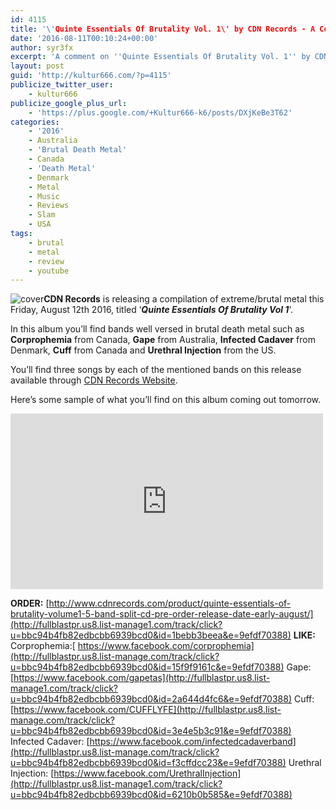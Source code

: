 ```yaml
---
id: 4115
title: '\'Quinte Essentials Of Brutality Vol. 1\' by CDN Records - A Comment'
date: '2016-08-11T00:10:24+00:00'
author: syr3fx
excerpt: 'A comment on ''Quinte Essentials Of Brutality Vol. 1'' by CDN Records (2016).'
layout: post
guid: 'http://kultur666.com/?p=4115'
publicize_twitter_user:
    - kultur666
publicize_google_plus_url:
    - 'https://plus.google.com/+Kultur666-k6/posts/DXjKeBe3T62'
categories:
    - '2016'
    - Australia
    - 'Brutal Death Metal'
    - Canada
    - 'Death Metal'
    - Denmark
    - Metal
    - Music
    - Reviews
    - Slam
    - USA
tags:
    - brutal
    - metal
    - review
    - youtube
---
```


![cover](http://localhost:8080/wp-content/uploads/2016/08/cover3.jpg)**CDN Records** is releasing a compilation of extreme/brutal metal this Friday, August 12th 2016, titled ‘***Quinte Essentials Of Brutality Vol 1***‘.

In this album you’ll find bands well versed in brutal death metal such as **Corprophemia** from Canada, **Gape** from Australia, **Infected Cadaver** from Denmark, **Cuff** from Canada and **Urethral Injection** from the US.

You’ll find three songs by each of the mentioned bands on this release available through [CDN Records Website](http://fullblastpr.us8.list-manage1.com/track/click?u=bbc94b4fb82edbcbb6939bcd0&id=1bebb3beea&e=9efdf70388).

Here’s some sample of what you’ll find on this album coming out tomorrow.

<iframe allow="accelerometer; autoplay; clipboard-write; encrypted-media; gyroscope; picture-in-picture; web-share" allowfullscreen="" frameborder="0" height="281" loading="lazy" src="https://www.youtube.com/embed/3nt_ScXIH8s?feature=oembed" title="Internal Mass Singularity - Corprophemia" width="500"></iframe>

**ORDER:** [http://www.cdnrecords.com/product/quinte-essentials-of-brutality-volume1-5-band-split-cd-pre-order-release-date-early-august/](http://fullblastpr.us8.list-manage1.com/track/click?u=bbc94b4fb82edbcbb6939bcd0&id=1bebb3beea&e=9efdf70388)
**LIKE:**
Corprophemia:[ https://www.facebook.com/corprophemia](http://fullblastpr.us8.list-manage.com/track/click?u=bbc94b4fb82edbcbb6939bcd0&id=15f9f9161c&e=9efdf70388)
Gape: [https://www.facebook.com/gapetas](http://fullblastpr.us8.list-manage1.com/track/click?u=bbc94b4fb82edbcbb6939bcd0&id=2a644d4fc6&e=9efdf70388)
Cuff: [https://www.facebook.com/CUFFLYFE](http://fullblastpr.us8.list-manage.com/track/click?u=bbc94b4fb82edbcbb6939bcd0&id=3e4e5b3c91&e=9efdf70388)
Infected Cadaver: [https://www.facebook.com/infectedcadaverband](http://fullblastpr.us8.list-manage.com/track/click?u=bbc94b4fb82edbcbb6939bcd0&id=f3cffdcc23&e=9efdf70388)
Urethral Injection: [https://www.facebook.com/UrethralInjection](http://fullblastpr.us8.list-manage1.com/track/click?u=bbc94b4fb82edbcbb6939bcd0&id=6210b0b585&e=9efdf70388)
